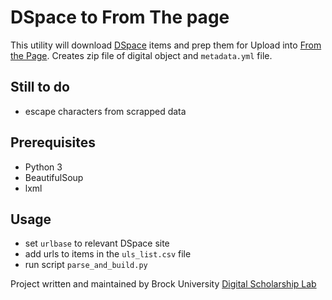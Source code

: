 
# DSpace to From The page

This utility will download [DSpace](https://dspace.org) items and prep them for Upload into [From the Page](http://zebrapedia.psu.edu/static/faq). Creates zip file of digital object and `metadata.yml` file.

## Still to do
- escape characters from scrapped data 

## Prerequisites
- Python 3
- BeautifulSoup
- lxml

## Usage
- set `urlbase` to relevant DSpace site
- add urls to items in the `uls_list.csv` file
- run script `parse_and_build.py`

Project written and maintained by Brock University [Digital Scholarship Lab](https://brocku.ca/library/dsl)
